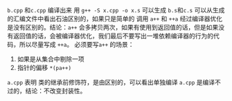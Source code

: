 `b.cpp`  和`c.cpp` 编译出来 用 `g++ -S x.cpp -o x.s` 可以生成 `b.s`和`c.s` 可以从生成的汇编文件中看出石油区别的，如果只是简单的 调用 `a++` 和 `++a` 经过编译器优化是没有区别的。结论：`a++` 会多拷贝两次，如果有使用到返回值的话，但是如果没有返回值的话，会被编译器优化，我们最后不要写出一堆依赖编译器的行为的代码，所以尽量写成 `++a`。
必须要写`a++` 的场景：
1. 如果是从集合中剔除一项
2. 指针的偏移 `*(pa++)`

`a.cpp` 表明 类的继承前修饰符，是由区别的，可以看出单独编译 `a.cpp` 是编译不过的，结论：不改变封装性。
